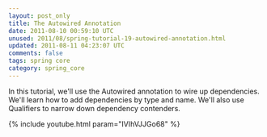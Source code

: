 ```yaml
---           
layout: post_only
title: The Autowired Annotation
date: 2011-08-10 00:59:10 UTC
unused: 2011/08/spring-tutorial-19-autowired-annotation.html
updated: 2011-08-11 04:23:07 UTC
comments: false
tags: spring core
category: spring_core
---
```


In this tutorial, we'll use the Autowired annotation to wire up dependencies. We'll learn how to add dependencies by type and name. We'll also use Qualifiers to narrow down dependency contenders.

{% include youtube.html param="IVIhVJJGo68" %}
